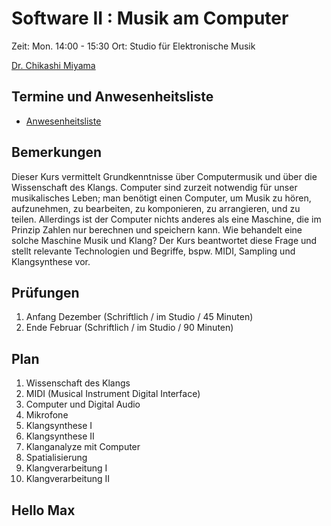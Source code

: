 # Software II : Musik am Computer
Zeit: Mon. 14:00 - 15:30
Ort: Studio für Elektronische Musik

[Dr. Chikashi Miyama](http://chikashi.net)

## Termine und Anwesenheitsliste
- [Anwesenheitsliste](https://docs.google.com/spreadsheets/d/1bDR6DYntKoB9CuTNMOESauQfBiYvT5ouLtFx_m2jD68/edit#gid=0)

## Bemerkungen
Dieser Kurs vermittelt Grundkenntnisse über Computermusik und über die Wissenschaft des Klangs.
Computer sind zurzeit notwendig für unser musikalisches Leben; man benötigt einen Computer, um Musik zu hören, aufzunehmen, zu bearbeiten, zu komponieren, zu arrangieren, und zu teilen. Allerdings ist der Computer nichts anderes als eine Maschine, die im Prinzip Zahlen nur berechnen und speichern kann.
Wie behandelt eine solche Maschine Musik und Klang? Der Kurs beantwortet diese Frage und stellt relevante Technologien und Begriffe, bspw. MIDI, Sampling und Klangsynthese vor.

## Prüfungen
1. Anfang Dezember (Schriftlich / im Studio / 45 Minuten)
2. Ende Februar (Schriftlich / im Studio / 90 Minuten)

## Plan
1. Wissenschaft des Klangs
2. MIDI (Musical Instrument Digital Interface)
3. Computer und Digital Audio
4. Mikrofone
5. Klangsynthese I
6. Klangsynthese II
7. Klanganalyze mit Computer
8. Spatialisierung
9. Klangverarbeitung I
10. Klangverarbeitung II

## Hello Max
